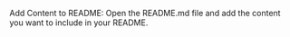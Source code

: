 Add Content to README:
Open the README.md file and add the content you want to include in your README.
